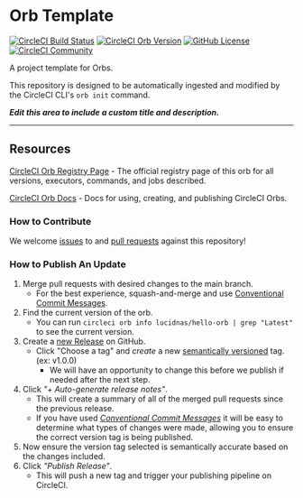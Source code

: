 # Orb Template


[![CircleCI Build Status](https://circleci.com/gh/lucidnas/circleci-orbs.svg?style=shield "CircleCI Build Status")](https://circleci.com/gh/lucidnas/circleci-orbs) [![CircleCI Orb Version](https://badges.circleci.com/orbs/lucidnas/hello-orb.svg)](https://circleci.com/orbs/registry/orb/lucidnas/hello-orb) [![GitHub License](https://img.shields.io/badge/license-MIT-lightgrey.svg)](https://raw.githubusercontent.com/lucidnas/circleci-orbs/master/LICENSE) [![CircleCI Community](https://img.shields.io/badge/community-CircleCI%20Discuss-343434.svg)](https://discuss.circleci.com/c/ecosystem/orbs)



A project template for Orbs.

This repository is designed to be automatically ingested and modified by the CircleCI CLI's `orb init` command.

_**Edit this area to include a custom title and description.**_

---

## Resources

[CircleCI Orb Registry Page](https://circleci.com/orbs/registry/orb/lucidnas/hello-orb) - The official registry page of this orb for all versions, executors, commands, and jobs described.

[CircleCI Orb Docs](https://circleci.com/docs/2.0/orb-intro/#section=configuration) - Docs for using, creating, and publishing CircleCI Orbs.

### How to Contribute

We welcome [issues](https://github.com/lucidnas/circleci-orbs/issues) to and [pull requests](https://github.com/lucidnas/circleci-orbs/pulls) against this repository!

### How to Publish An Update
1. Merge pull requests with desired changes to the main branch.
    - For the best experience, squash-and-merge and use [Conventional Commit Messages](https://conventionalcommits.org/).
2. Find the current version of the orb.
    - You can run `circleci orb info lucidnas/hello-orb | grep "Latest"` to see the current version.
3. Create a [new Release](https://github.com/lucidnas/circleci-orbs/releases/new) on GitHub.
    - Click "Choose a tag" and _create_ a new [semantically versioned](http://semver.org/) tag. (ex: v1.0.0)
      - We will have an opportunity to change this before we publish if needed after the next step.
4.  Click _"+ Auto-generate release notes"_.
    - This will create a summary of all of the merged pull requests since the previous release.
    - If you have used _[Conventional Commit Messages](https://conventionalcommits.org/)_ it will be easy to determine what types of changes were made, allowing you to ensure the correct version tag is being published.
5. Now ensure the version tag selected is semantically accurate based on the changes included.
6. Click _"Publish Release"_.
    - This will push a new tag and trigger your publishing pipeline on CircleCI.